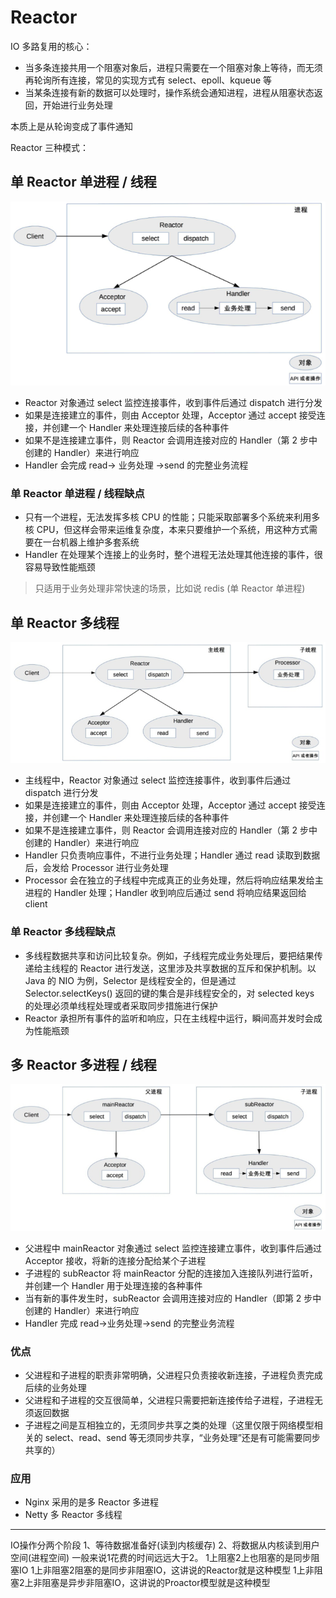 # Reactor

IO 多路复用的核心：

* 当多条连接共用一个阻塞对象后，进程只需要在一个阻塞对象上等待，而无须再轮询所有连接，常见的实现方式有 select、epoll、kqueue 等
* 当某条连接有新的数据可以处理时，操作系统会通知进程，进程从阻塞状态返回，开始进行业务处理

本质上是从轮询变成了事件通知

Reactor 三种模式：

## 单 Reactor 单进程 / 线程

![单 Reactor 单进程 / 线程](pic/single-reactor-single-thread.png)

* Reactor 对象通过 select 监控连接事件，收到事件后通过 dispatch 进行分发
* 如果是连接建立的事件，则由 Acceptor 处理，Acceptor 通过 accept 接受连接，并创建一个 Handler 来处理连接后续的各种事件
* 如果不是连接建立事件，则 Reactor 会调用连接对应的 Handler（第 2 步中创建的 Handler）来进行响应
* Handler 会完成 read-> 业务处理 ->send 的完整业务流程

### 单 Reactor 单进程 / 线程缺点

* 只有一个进程，无法发挥多核 CPU 的性能；只能采取部署多个系统来利用多核 CPU，但这样会带来运维复杂度，本来只要维护一个系统，用这种方式需要在一台机器上维护多套系统
* Handler 在处理某个连接上的业务时，整个进程无法处理其他连接的事件，很容易导致性能瓶颈

> 只适用于业务处理非常快速的场景，比如说 redis (单 Reactor 单进程)

## 单 Reactor 多线程

![单 Reactor 多线程](pic/single-reactor-muli-thread.png)

* 主线程中，Reactor 对象通过 select 监控连接事件，收到事件后通过 dispatch 进行分发
* 如果是连接建立的事件，则由 Acceptor 处理，Acceptor 通过 accept 接受连接，并创建一个 Handler 来处理连接后续的各种事件
* 如果不是连接建立事件，则 Reactor 会调用连接对应的 Handler（第 2 步中创建的 Handler）来进行响应
* Handler 只负责响应事件，不进行业务处理；Handler 通过 read 读取到数据后，会发给 Processor 进行业务处理
* Processor 会在独立的子线程中完成真正的业务处理，然后将响应结果发给主进程的 Handler 处理；Handler 收到响应后通过 send 将响应结果返回给 client

### 单 Reactor 多线程缺点

* 多线程数据共享和访问比较复杂。例如，子线程完成业务处理后，要把结果传递给主线程的 Reactor 进行发送，这里涉及共享数据的互斥和保护机制。以 Java 的 NIO 为例，Selector 是线程安全的，但是通过 Selector.selectKeys() 返回的键的集合是非线程安全的，对 selected keys 的处理必须单线程处理或者采取同步措施进行保护
* Reactor 承担所有事件的监听和响应，只在主线程中运行，瞬间高并发时会成为性能瓶颈

## 多 Reactor 多进程 / 线程

![多 Reactor 多进程 / 线程](pic/muli-reactor-muli-thread.png)

* 父进程中 mainReactor 对象通过 select 监控连接建立事件，收到事件后通过 Acceptor 接收，将新的连接分配给某个子进程
* 子进程的 subReactor 将 mainReactor 分配的连接加入连接队列进行监听，并创建一个 Handler 用于处理连接的各种事件
* 当有新的事件发生时，subReactor 会调用连接对应的 Handler（即第 2 步中创建的 Handler）来进行响应
* Handler 完成 read→业务处理→send 的完整业务流程

### 优点

* 父进程和子进程的职责非常明确，父进程只负责接收新连接，子进程负责完成后续的业务处理
* 父进程和子进程的交互很简单，父进程只需要把新连接传给子进程，子进程无须返回数据
* 子进程之间是互相独立的，无须同步共享之类的处理（这里仅限于网络模型相关的 select、read、send 等无须同步共享，“业务处理”还是有可能需要同步共享的）

### 应用

* Nginx 采用的是多 Reactor 多进程
* Netty 多 Reactor 多线程

-----

IO操作分两个阶段
1、等待数据准备好(读到内核缓存)
2、将数据从内核读到用户空间(进程空间)
一般来说1花费的时间远远大于2。
1上阻塞2上也阻塞的是同步阻塞IO
1上非阻塞2阻塞的是同步非阻塞IO，这讲说的Reactor就是这种模型
1上非阻塞2上非阻塞是异步非阻塞IO，这讲说的Proactor模型就是这种模型